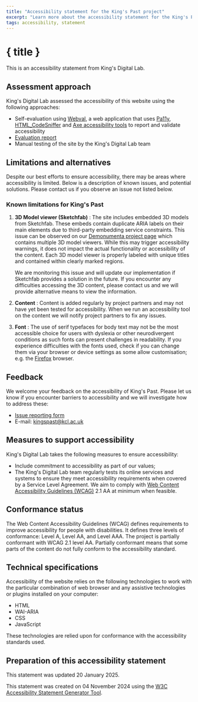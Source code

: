 ```yaml
---
title: "Accessibility statement for the King's Past project"
excerpt: "Learn more about the accessibility statement for the King's Past project"
tags: accessibility, statement
---
```


<script>
  import { base } from '$app/paths';
</script>

# { title }

This is an accessibility statement from King's Digital Lab.

## Assessment approach

King's Digital Lab assessed the accessibility of this website using the following
approaches:

- Self-evaluation using [Webval](https://github.com/kingsdigitallab/webval),
  a web application that uses [Pa11y](https://pa11y.org/),
  [HTML_CodeSniffer](https://squizlabs.github.io/HTML_CodeSniffer/) and
  [Axe accessibility tools](https://www.deque.com/axe/) to report and
  validate accessibility
- [Evaluation report](https://kingsdigitallab.github.io/webval/docs/?project=kings-past&levels=%7CA%7CAA%7C&resolutions=open&depth=issue&tab=issues&tagSlug=manual.htmlcs&issueId=&isOffline=false)
- Manual testing of the site by the King's Digital Lab team

## Limitations and alternatives

Despite our best efforts to ensure accessibility, there may
be areas where accessibility is limited. Below is a description of known issues, and potential
solutions. Please contact us if you observe an issue not listed below.

### Known limitations for King's Past

1. **3D Model viewer (Sketchfab)** : The site includes embedded 3D models from
   Sketchfab. These embeds contain duplicate ARIA labels on their main elements
   due to third-party embedding service constraints. This issue can be
   observed on our [Demonumenta project page]({base}/about/demonumenta) which
   contains multiple 3D model viewers. While this may trigger accessibility
   warnings, it does not impact the actual functionality or accessibility of the
   content. Each 3D model viewer is properly labeled with unique titles and
   contained within clearly marked regions.

   We are monitoring this issue and will update our implementation if Sketchfab
   provides a solution in the future. If you encounter any difficulties accessing
   the 3D content, please contact us and we will provide alternative means to view
   the information.

2. **Content** : Content is added regularly by project partners and may not have
   yet been tested for accessibility. When we run an accessibility tool on the
   content we will notify project partners to fix any issues.

3. **Font** : The use of serif typefaces for body text may not be the most accessible choice for users with dyslexia or other neurodivergent conditions as such fonts can present challenges in readability. If you experience difficulties with the fonts used, check if you can change them via your browser or device settings as some allow customisation; e.g. the [Firefox](https://support.mozilla.org/en-US/kb/change-fonts-and-colors-websites-use#w_changing-font) browser.

## Feedback

We welcome your feedback on the accessibility of King's Past. Please let us know
if you encounter barriers to accessibility and we will investigate how to address these:

- [Issue reporting form](https://kdl.kcl.ac.uk/report-issue/)
- E-mail: [kingspast@kcl.ac.uk](mailto:kingspast@kcl.ac.uk)

## Measures to support accessibility

King's Digital Lab takes the following measures to ensure accessibility:

- Include commitment to accessibility as part of our values;
- The King's Digital Lab team regularly tests its online services and systems
  to ensure they meet accessibility requirements when covered by a Service Level
  Agreement. We aim to comply with
  [Web Content Accessibility Guidelines (WCAG)](https://www.w3.org/WAI/standards-guidelines/wcag/)
  2.1 AA at minimum when feasible.

## Conformance status

The Web Content Accessibility Guidelines (WCAG) defines requirements to improve
accessibility for people with disabilities.
It defines three levels of conformance: Level A, Level AA, and Level AAA.
The project is partially conformant with WCAG 2.1 level AA. Partially conformant
means that some parts of the content do not fully conform to the accessibility
standard.

## Technical specifications

Accessibility of the website relies on the following technologies to work with
the particular combination of web browser and any assistive technologies or
plugins installed on your computer:

- HTML
- WAI-ARIA
- CSS
- JavaScript

These technologies are relied upon for conformance with the accessibility
standards used.

## Preparation of this accessibility statement

This statement was updated 20 January 2025.

This statement was created on 04 November 2024 using the
[W3C Accessibility Statement Generator Tool](https://www.w3.org/WAI/planning/statements/).
